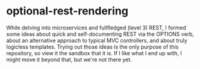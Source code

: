 # optional-rest-rendering

While delving into microservices and fullfledged (level 3) REST, I formed some ideas about quick and self-documenting REST via the OPTIONS verb, about an alternative approach to typical MVC controllers, and about truly logicless templates. Trying out those ideas is the only purpose of this repository, so view it the sandbox that it is. If I like what I end up with, I might move it beyond that, but we're not there yet.
